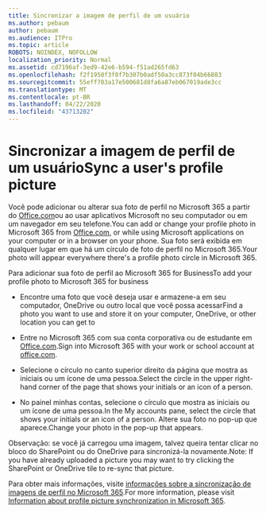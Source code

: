 ```yaml
---
title: Sincronizar a imagem de perfil de um usuário
ms.author: pebaum
author: pebaum
ms.audience: ITPro
ms.topic: article
ROBOTS: NOINDEX, NOFOLLOW
localization_priority: Normal
ms.assetid: cd7196af-3ed9-42e6-b594-f51ad265fd63
ms.openlocfilehash: f2f1950f3f0f7b307b0adf50a3cc873f04b66883
ms.sourcegitcommit: 55eff703a17e500681d8fa6a87eb067019ade3cc
ms.translationtype: MT
ms.contentlocale: pt-BR
ms.lasthandoff: 04/22/2020
ms.locfileid: "43713202"
---
```

# <a name="sync-a-users-profile-picture"></a><span data-ttu-id="0bf4b-102">Sincronizar a imagem de perfil de um usuário</span><span class="sxs-lookup"><span data-stu-id="0bf4b-102">Sync a user's profile picture</span></span>

<span data-ttu-id="0bf4b-103">Você pode adicionar ou alterar sua foto de perfil no Microsoft 365 a partir do [Office.com](https://www.office.com)ou ao usar aplicativos Microsoft no seu computador ou em um navegador em seu telefone.</span><span class="sxs-lookup"><span data-stu-id="0bf4b-103">You can add or change your profile photo in Microsoft 365 from [Office.com](https://www.office.com), or while using Microsoft applications on your computer or in a browser on your phone.</span></span> <span data-ttu-id="0bf4b-104">Sua foto será exibida em qualquer lugar em que há um círculo de foto de perfil no Microsoft 365.</span><span class="sxs-lookup"><span data-stu-id="0bf4b-104">Your photo will appear everywhere there's a profile photo circle in Microsoft 365.</span></span>

<span data-ttu-id="0bf4b-105">Para adicionar sua foto de perfil ao Microsoft 365 for Business</span><span class="sxs-lookup"><span data-stu-id="0bf4b-105">To add your profile photo to Microsoft 365 for business</span></span>

- <span data-ttu-id="0bf4b-106">Encontre uma foto que você deseja usar e armazene-a em seu computador, OneDrive ou outro local que você possa acessar</span><span class="sxs-lookup"><span data-stu-id="0bf4b-106">Find a photo you want to use and store it on your computer, OneDrive, or other location you can get to</span></span>

- <span data-ttu-id="0bf4b-107">Entre no Microsoft 365 com sua conta corporativa ou de estudante em [Office.com](https://www.office.com).</span><span class="sxs-lookup"><span data-stu-id="0bf4b-107">Sign into Microsoft 365 with your work or school account at [office.com](https://www.office.com).</span></span>

- <span data-ttu-id="0bf4b-108">Selecione o círculo no canto superior direito da página que mostra as iniciais ou um ícone de uma pessoa.</span><span class="sxs-lookup"><span data-stu-id="0bf4b-108">Select the circle in the upper right-hand corner of the page that shows your initials or an icon of a person.</span></span>

- <span data-ttu-id="0bf4b-109">No painel minhas contas, selecione o círculo que mostra as iniciais ou um ícone de uma pessoa.</span><span class="sxs-lookup"><span data-stu-id="0bf4b-109">In the My accounts pane, select the circle that shows your initials or an icon of a person.</span></span> <span data-ttu-id="0bf4b-110">Altere sua foto no pop-up que aparece.</span><span class="sxs-lookup"><span data-stu-id="0bf4b-110">Change your photo in the pop-up that appears.</span></span>

<span data-ttu-id="0bf4b-111">Observação: se você já carregou uma imagem, talvez queira tentar clicar no bloco do SharePoint ou do OneDrive para sincronizá-la novamente.</span><span class="sxs-lookup"><span data-stu-id="0bf4b-111">Note: If you have already uploaded a picture you may want to try clicking the SharePoint or OneDrive tile to re-sync that picture.</span></span>

<span data-ttu-id="0bf4b-112">Para obter mais informações, visite [informações sobre a sincronização de imagens de perfil no Microsoft 365](https://support.office.com/article/information-about-profile-picture-synchronization-in-office-365-20594d76-d054-4af4-a660-401133e3d48a).</span><span class="sxs-lookup"><span data-stu-id="0bf4b-112">For more information, please visit [Information about profile picture synchronization in Microsoft 365](https://support.office.com/article/information-about-profile-picture-synchronization-in-office-365-20594d76-d054-4af4-a660-401133e3d48a).</span></span>
